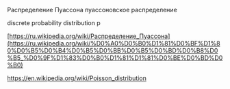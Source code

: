 
Распределение Пуассона
пуассоновское распределение

discrete probability distribution p

[https://ru.wikipedia.org/wiki/Распределение_Пуассона](https://ru.wikipedia.org/wiki/%D0%A0%D0%B0%D1%81%D0%BF%D1%80%D0%B5%D0%B4%D0%B5%D0%BB%D0%B5%D0%BD%D0%B8%D0%B5_%D0%9F%D1%83%D0%B0%D1%81%D1%81%D0%BE%D0%BD%D0%B0)

https://en.wikipedia.org/wiki/Poisson_distribution